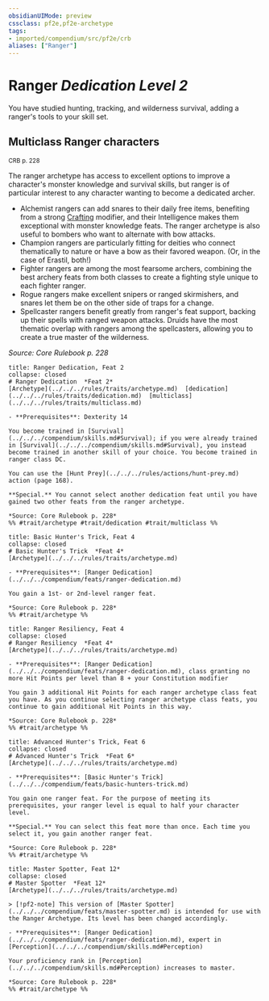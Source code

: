 ```yaml
---
obsidianUIMode: preview
cssclass: pf2e,pf2e-archetype
tags:
- imported/compendium/src/pf2e/crb
aliases: ["Ranger"]
---
```

# Ranger *Dedication Level 2*  

You have studied hunting, tracking, and wilderness survival, adding a ranger's tools to your skill set.

## Multiclass Ranger characters
<sup>CRB p. 228</sup>

The ranger archetype has access to excellent options to improve a character's monster knowledge and survival skills, but ranger is of particular interest to any character wanting to become a dedicated archer.

- Alchemist rangers can add snares to their daily free items, benefiting from a strong [Crafting](../../skills.md#Crafting) modifier, and their Intelligence makes them exceptional with monster knowledge feats. The ranger archetype is also useful to bombers who want to alternate with bow attacks.
- Champion rangers are particularly fitting for deities who connect thematically to nature or have a bow as their favored weapon. (Or, in the case of Erastil, both!)
- Fighter rangers are among the most fearsome archers, combining the best archery feats from both classes to create a fighting style unique to each fighter ranger.
- Rogue rangers make excellent snipers or ranged skirmishers, and snares let them be on the other side of traps for a change.
- Spellcaster rangers benefit greatly from ranger's feat support, backing up their spells with ranged weapon attacks. Druids have the most thematic overlap with rangers among the spellcasters, allowing you to create a true master of the wilderness.

*Source: Core Rulebook p. 228*

```ad-embed-feat
title: Ranger Dedication, Feat 2
collapse: closed
# Ranger Dedication  *Feat 2*  
[Archetype](../../../rules/traits/archetype.md)  [dedication](../../../rules/traits/dedication.md)  [multiclass](../../../rules/traits/multiclass.md)  

- **Prerequisites**: Dexterity 14

You become trained in [Survival](../../../compendium/skills.md#Survival); if you were already trained in [Survival](../../../compendium/skills.md#Survival), you instead become trained in another skill of your choice. You become trained in ranger class DC.

You can use the [Hunt Prey](../../../rules/actions/hunt-prey.md) action (page 168).

**Special.** You cannot select another dedication feat until you have gained two other feats from the ranger archetype.

*Source: Core Rulebook p. 228*  
%% #trait/archetype #trait/dedication #trait/multiclass %%
```  

```ad-embed-feat
title: Basic Hunter's Trick, Feat 4
collapse: closed
# Basic Hunter's Trick  *Feat 4*  
[Archetype](../../../rules/traits/archetype.md)  

- **Prerequisites**: [Ranger Dedication](../../../compendium/feats/ranger-dedication.md)

You gain a 1st- or 2nd-level ranger feat.

*Source: Core Rulebook p. 228*  
%% #trait/archetype %%
```  

```ad-embed-feat
title: Ranger Resiliency, Feat 4
collapse: closed
# Ranger Resiliency  *Feat 4*  
[Archetype](../../../rules/traits/archetype.md)  

- **Prerequisites**: [Ranger Dedication](../../../compendium/feats/ranger-dedication.md), class granting no more Hit Points per level than 8 + your Constitution modifier

You gain 3 additional Hit Points for each ranger archetype class feat you have. As you continue selecting ranger archetype class feats, you continue to gain additional Hit Points in this way.

*Source: Core Rulebook p. 228*  
%% #trait/archetype %%
```  

```ad-embed-feat
title: Advanced Hunter's Trick, Feat 6
collapse: closed
# Advanced Hunter's Trick  *Feat 6*  
[Archetype](../../../rules/traits/archetype.md)  

- **Prerequisites**: [Basic Hunter's Trick](../../../compendium/feats/basic-hunters-trick.md)

You gain one ranger feat. For the purpose of meeting its prerequisites, your ranger level is equal to half your character level.

**Special.** You can select this feat more than once. Each time you select it, you gain another ranger feat.

*Source: Core Rulebook p. 228*  
%% #trait/archetype %%
```  

```ad-embed-feat
title: Master Spotter, Feat 12*
collapse: closed
# Master Spotter  *Feat 12*  
[Archetype](../../../rules/traits/archetype.md)  

> [!pf2-note] This version of [Master Spotter](../../../compendium/feats/master-spotter.md) is intended for use with the Ranger Archetype. Its level has been changed accordingly.

- **Prerequisites**: [Ranger Dedication](../../../compendium/feats/ranger-dedication.md), expert in [Perception](../../../compendium/skills.md#Perception)

Your proficiency rank in [Perception](../../../compendium/skills.md#Perception) increases to master.

*Source: Core Rulebook p. 228*  
%% #trait/archetype %%
```
